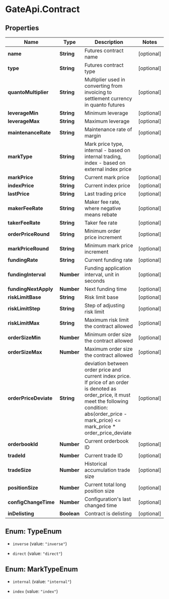 # GateApi.Contract

## Properties
Name | Type | Description | Notes
------------ | ------------- | ------------- | -------------
**name** | **String** | Futures contract name | [optional] 
**type** | **String** | Futures contract type | [optional] 
**quantoMultiplier** | **String** | Multiplier used in converting from invoicing to settlement currency in quanto futures | [optional] 
**leverageMin** | **String** | Minimum leverage | [optional] 
**leverageMax** | **String** | Maximum leverage | [optional] 
**maintenanceRate** | **String** | Maintenance rate of margin | [optional] 
**markType** | **String** | Mark price type, internal - based on internal trading, index - based on external index price | [optional] 
**markPrice** | **String** | Current mark price | [optional] 
**indexPrice** | **String** | Current index price | [optional] 
**lastPrice** | **String** | Last trading price | [optional] 
**makerFeeRate** | **String** | Maker fee rate, where negative means rebate | [optional] 
**takerFeeRate** | **String** | Taker fee rate | [optional] 
**orderPriceRound** | **String** | Minimum order price increment | [optional] 
**markPriceRound** | **String** | Minimum mark price increment | [optional] 
**fundingRate** | **String** | Current funding rate | [optional] 
**fundingInterval** | **Number** | Funding application interval, unit in seconds | [optional] 
**fundingNextApply** | **Number** | Next funding time | [optional] 
**riskLimitBase** | **String** | Risk limit base | [optional] 
**riskLimitStep** | **String** | Step of adjusting risk limit | [optional] 
**riskLimitMax** | **String** | Maximum risk limit the contract allowed | [optional] 
**orderSizeMin** | **Number** | Minimum order size the contract allowed | [optional] 
**orderSizeMax** | **Number** | Maximum order size the contract allowed | [optional] 
**orderPriceDeviate** | **String** | deviation between order price and current index price. If price of an order is denoted as order_price, it must meet the following condition:      abs(order_price - mark_price) &lt;&#x3D; mark_price * order_price_deviate | [optional] 
**orderbookId** | **Number** | Current orderbook ID | [optional] 
**tradeId** | **Number** | Current trade ID | [optional] 
**tradeSize** | **Number** | Historical accumulation trade size | [optional] 
**positionSize** | **Number** | Current total long position size | [optional] 
**configChangeTime** | **Number** | Configuration&#39;s last changed time | [optional] 
**inDelisting** | **Boolean** | Contract is delisting | [optional] 


<a name="TypeEnum"></a>
## Enum: TypeEnum


* `inverse` (value: `"inverse"`)

* `direct` (value: `"direct"`)




<a name="MarkTypeEnum"></a>
## Enum: MarkTypeEnum


* `internal` (value: `"internal"`)

* `index` (value: `"index"`)




